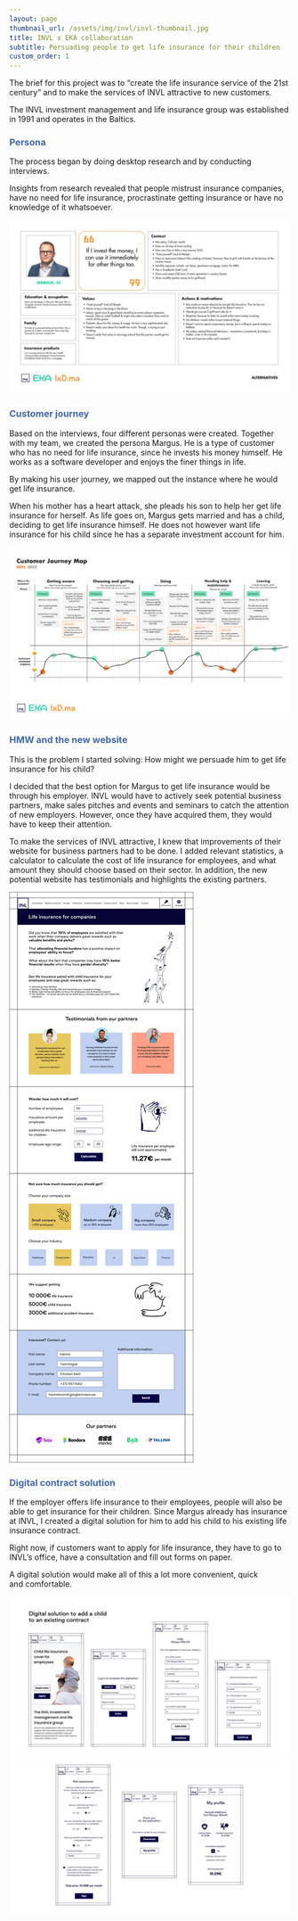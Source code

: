 ```yaml
---
layout: page
thumbnail_url: /assets/img/invl/invl-thumbnail.jpg
title: INVL x EKA collaboration
subtitle: Persuading people to get life insurance for their children
custom_order: 1
---
```

<style>h3 { color: #4068b1 !important; }</style>

The brief for this project was to “create the life insurance service of the 21st century” and to make the services of INVL attractive to new&nbsp;customers.

The INVL investment management and life insurance group was established in 1991 and operates in the Baltics.

### Persona

The process began by doing desktop research and by conducting interviews.

Insights from research revealed that people mistrust insurance companies, have no need for life insurance, procrastinate getting insurance or have no knowledge of it whatsoever.

![](/assets/img/invl/invl-1.jpg)

### Customer journey

Based on the interviews, four different personas were created. Together with my team, we created the persona Margus. He is a type of customer who has no need for life insurance, since he invests his money himself. He works as a software developer and enjoys the finer things in&nbsp;life.

By making his user journey, we mapped out the instance where he would get life insurance.

When his mother has a heart attack, she pleads his son to help her get life insurance for herself. As life goes on, Margus gets married and has a child, deciding to get life insurance himself. He does not however want life insurance for his child since he has a separate investment account for&nbsp;him.

![](/assets/img/invl/invl-2.png)

### HMW and the new website

This is the problem I started solving: How might we persuade him to get life insurance for his&nbsp;child?

I decided that the best option for Margus to get life insurance would be through his employer. INVL would have to actively seek potential business partners, make sales pitches and events and seminars to catch the attention of new employers. However, once they have acquired them, they would have to keep their&nbsp;attention.

To make the services of INVL attractive, I knew that improvements of their website for business partners had to be done. I added relevant statistics, a calculator to calculate the cost of life insurance for employees, and what amount they should choose based on their sector. In addition, the new potential website has testimonials and highlights the existing partners.

![](/assets/img/invl/invl-3.png)

### Digital contract solution

If the employer offers life insurance to their employees, people will also be able to get insurance for their children. Since Margus already has insurance at INVL, I created a digital solution for him to add his child to his existing life insurance contract.

Right now, if customers want to apply for life insurance, they have to go to INVL’s office, have a consultation and fill out forms on paper.

A digital solution would make all of this a lot more convenient, quick and&nbsp;comfortable.

![](/assets/img/invl/invl-4.jpg)
![](/assets/img/invl/invl-5.png)
